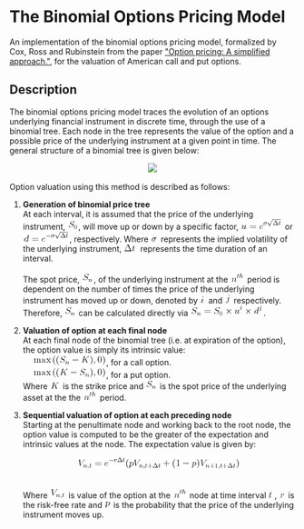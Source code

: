 # The Binomial Options Pricing Model

An implementation of the binomial options pricing model, formalized by Cox, Ross and Rubinstein from the paper ["Option pricing: A simplified approach."](https://citeseerx.ist.psu.edu/viewdoc/download;jsessionid=99A50E0DAC1766A693E68CB029ADAE07?doi=10.1.1.379.7582&rep=rep1&type=pdf), for the valuation of American call and put options.

## Description

The binomial options pricing model traces the evolution of an options underlying financial instrument in discrete time, through the use of a binomial tree. Each node in the tree represents the value of the option and a possible price of the underlying instrument at a given point in time. The general structure of a binomial tree is given below:

<p align="center"><img src="https://www.goddardconsulting.ca/image-files/binomial_MultiStepLattice.gif"></p>

Option valuation using this method is described as follows:

1. **Generation of binomial price tree**\
At each interval, it is assumed that the price of the underlying instrument, ![](images/s0.png), will move up or down by a specific factor, ![](images/uequals.png) or ![](images/dequals.png), respectively. Where ![](images/volatility.png) represents the implied volatility of the underlying instrument, ![](images/dt.png) represents the time duration of an interval.\
\
The spot price, ![](images/sn.png), of the underlying instrument at the ![](images/nth.png) period is dependent on the number of times the price of the underlying instrument has moved up or down, denoted by ![](images/i.png) and ![](images/j.png) respectively. Therefore, ![](images/sn.png) can be calculated directly via ![](images/snequals.png). 

2. **Valuation of option at each final node**\
At each final node of the binomial tree (i.e. at expiration of the option), the option value is simply its intrinsic value:\
&nbsp;&nbsp;&nbsp;&nbsp;![](images/call.png), for a call option.\
&nbsp;&nbsp;&nbsp;&nbsp;![](images/put.png), for a put option.\
Where ![](images/k.png) is the strike price and ![](images/sn.png) is the spot price of the underlying asset at the the ![](images/nth.png) period.

3. **Sequential valuation of option at each preceding node**\
Starting at the penultimate node and working back to the root node, the option value is computed to be the greater of the expectation and intrinsic values at the node. The expectation value is given by: <p align="center"><img src="images/vequals.png"></p>\
Where ![](images/vnt.png) is value of the option at the ![](images/nth.png) node at time interval ![](images/t.png), ![](images/r.png) is the risk-free rate and ![](images/p.png) is the probability that the price of the underlying instrument moves up.



